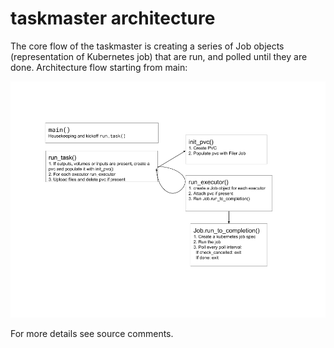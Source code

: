 # taskmaster architecture

The core flow of the taskmaster is creating a series of Job objects (representation of 
Kubernetes job) that are run, and polled until they are done. Architecture flow 
starting from main:

<img src="/docs/taskmaster_architecture.png" alt="taskmaster architecture">

For more details see source comments.
